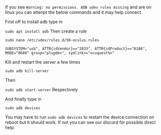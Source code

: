 If you see 
`Warning: no permissions. ADB udev rules missing` and are on linux you can attenpt the below commands and it may help connect.

First off to install adb type in

`sudo apt install adb`
Then create a rule

`sudo nano /etc/udev/rules.d/50-oculus.rules`

`SUBSYSTEM="usb", ATTR{idVendor}=="2833", ATTR{idProduct}=="0186", MODE="0660" group="plugdev", symlink+="ocuquest%n"`

Kill and restart the server a few times

`sudo adb kill-server`

Then

`sudo adb start-server`
Respectively 

And finally type in

`sudo adb devices`

You may have to run `sudo adb devices` to restart the device connection on reboot but it should work. If not you can see our discord for possible direct help.